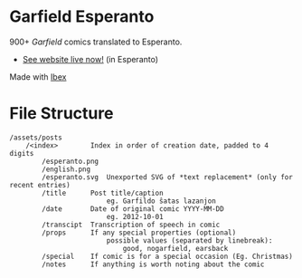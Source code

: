 # Garfield Esperanto

900+ *Garfield* comics translated to Esperanto.

-   [See website live now!](https://dxrcy.dev/garfeo) (in Esperanto)

Made with [Ibex](https://github.com/dxrcy/ibex)

# File Structure

```
/assets/posts
    /<index>        Index in order of creation date, padded to 4 digits
        /esperanto.png
        /english.png
        /esperanto.svg  Unexported SVG of *text replacement* (only for recent entries)
        /title      Post title/caption
                        eg. Garfildo ŝatas lazanjon
        /date       Date of original comic YYYY-MM-DD
                        eg. 2012-10-01
        /transcipt  Transcription of speech in comic
        /props      If any special properties (optional)
                        possible values (separated by linebreak):
                            good, nogarfield, earsback
        /special    If comic is for a special occasion (Eg. Christmas)
        /notes      If anything is worth noting about the comic
```

